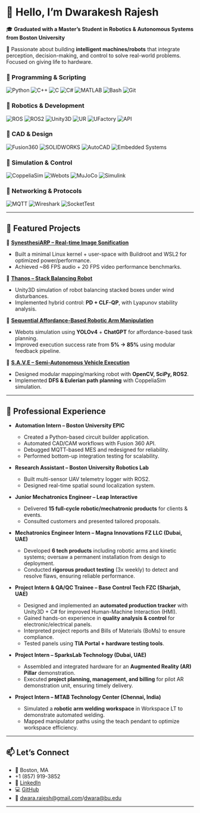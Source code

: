 # 👋 Hello, I’m Dwarakesh Rajesh  

🎓 **Graduated with a Master’s Student in Robotics & Autonomous Systems from Boston University**

🤖 Passionate about building **intelligent machines/robots** that integrate perception, decision-making, and control to solve real-world problems. Focused on giving life to hardware.  

### 🔹 Programming & Scripting  
![Python](https://img.shields.io/badge/Python-3776AB?style=for-the-badge&logo=python&logoColor=white)  ![C++](https://img.shields.io/badge/C++-00599C?style=for-the-badge&logo=c%2B%2B&logoColor=white)  ![C](https://img.shields.io/badge/C-000000?style=for-the-badge&logo=c&logoColor=white)  ![C#](https://img.shields.io/badge/C%23-239120?style=for-the-badge&logo=c-sharp&logoColor=white) ![MATLAB](https://img.shields.io/badge/MATLAB-orange?style=for-the-badge&logo=mathworks&logoColor=white)  ![Bash](https://img.shields.io/badge/Bash-121011?style=for-the-badge&logo=gnu-bash&logoColor=white) ![Git](https://img.shields.io/badge/Git-F05032?style=for-the-badge&logo=git&logoColor=white)  

### 🔹 Robotics & Development  
![ROS](https://img.shields.io/badge/ROS-22314E?style=for-the-badge&logo=ros&logoColor=white)  ![ROS2](https://img.shields.io/badge/ROS2-22314E?style=for-the-badge&logo=ros&logoColor=white)  ![Unity3D](https://img.shields.io/badge/Unity-000000?style=for-the-badge&logo=unity&logoColor=white)  ![UR](https://img.shields.io/badge/Universal%20Robots-0076A8?style=for-the-badge&logo=universal-robots&logoColor=white)  ![UFactory](https://img.shields.io/badge/UFactory-0078D7?style=for-the-badge&logo=robotframework&logoColor=white)  ![API](https://img.shields.io/badge/API%20Integration-FF6C37?style=for-the-badge&logo=swagger&logoColor=white)  

### 🔹 CAD & Design  
![Fusion360](https://img.shields.io/badge/Fusion%20360-FF6F00?style=for-the-badge&logo=autodesk&logoColor=white)  ![SOLIDWORKS](https://img.shields.io/badge/SOLIDWORKS-E2231A?style=for-the-badge&logo=dassaultsystemes&logoColor=white)  ![AutoCAD](https://img.shields.io/badge/AutoCAD-E51050?style=for-the-badge&logo=autodesk&logoColor=white)  ![Embedded Systems](https://img.shields.io/badge/Embedded%20Systems-00629B?style=for-the-badge&logo=arduino&logoColor=white)  

### 🔹 Simulation & Control  
![CoppeliaSim](https://img.shields.io/badge/CoppeliaSim-0097A7?style=for-the-badge&logo=simulink&logoColor=white)  ![Webots](https://img.shields.io/badge/Webots-EB1923?style=for-the-badge&logo=robotframework&logoColor=white)  ![MuJoCo](https://img.shields.io/badge/MuJoCo-1E88E5?style=for-the-badge&logo=physics&logoColor=white)  ![Simulink](https://img.shields.io/badge/Simulink-FFB300?style=for-the-badge&logo=mathworks&logoColor=white)  

### 🔹 Networking & Protocols  
![MQTT](https://img.shields.io/badge/MQTT-660066?style=for-the-badge&logo=eclipse-mosquitto&logoColor=white)  ![Wireshark](https://img.shields.io/badge/Wireshark-1679A7?style=for-the-badge&logo=wireshark&logoColor=white)  ![SocketTest](https://img.shields.io/badge/SocketTest-005571?style=for-the-badge&logo=protocol&logoColor=white)  

---

## 🚀 Featured Projects  

🔹 **[SynesthesiARP – Real-time Image Sonification](https://github.com/dwara-rajesh/SynesthesiARP)**  
- Built a minimal Linux kernel + user-space with Buildroot and WSL2 for optimized power/performance.  
- Achieved ~86 FPS audio + 20 FPS video performance benchmarks.  

🔹 **[Thanos – Stack Balancing Robot](https://github.com/dwara-rajesh/Thanos-Stack-Balancing-Robot)**  
- Unity3D simulation of robot balancing stacked boxes under wind disturbances.  
- Implemented hybrid control: **PD + CLF-QP**, with Lyapunov stability analysis.  

🔹 **[Sequential Affordance-Based Robotic Arm Manipulation](https://github.com/dwara-rajesh/Sequential-Affordance-Based-Robotic-Arm-Manipulation-Using-Object-Detection-and-ChatGPT)**  
- Webots simulation using **YOLOv4** + **ChatGPT** for affordance-based task planning.  
- Improved execution success rate from **5% → 85%** using modular feedback pipeline.  

🔹 **[S.A.V.E – Semi-Autonomous Vehicle Execution](https://github.com/dwara-rajesh/S.A.V.E-Semi-Autonomous-Vehicle-Execution-System)**  
- Designed modular mapping/marking robot with **OpenCV, SciPy, ROS2**.  
- Implemented **DFS & Eulerian path planning** with CoppeliaSim simulation.

---

## 💼 Professional Experience  

- **Automation Intern – Boston University EPIC**
  - Created a Python-based circuit builder application.
  - Automated CAD/CAM workflows with Fusion 360 API.  
  - Debugged MQTT-based MES and redesigned for reliability.  
  - Performed bottom-up integration testing for scalability.  

- **Research Assistant – Boston University Robotics Lab**  
  - Built multi-sensor UAV telemetry logger with ROS2.  
  - Designed real-time spatial sound localization system.  

- **Junior Mechatronics Engineer – Leap Interactive**
  - Delivered **15 full-cycle robotic/mechatronic products** for clients & events.  
  - Consulted customers and presented tailored proposals.
    
- **Mechatronics Engineer Intern – Magna Innovations FZ LLC (Dubai, UAE)**  
  - Developed **6 tech products** including robotic arms and kinetic systems; oversaw a permanent installation from design to deployment.  
  - Conducted **rigorous product testing** (3x weekly) to detect and resolve flaws, ensuring reliable performance.  

- **Project Intern & QA/QC Trainee – Base Control Tech FZC (Sharjah, UAE)** 
  - Designed and implemented an **automated production tracker** with Unity3D + C# for improved Human-Machine Interaction (HMI).  
  - Gained hands-on experience in **quality analysis & control** for electronic/electrical panels.  
  - Interpreted project reports and Bills of Materials (BoMs) to ensure compliance.  
  - Tested panels using **TIA Portal + hardware testing tools**.  

- **Project Intern – SparksLab Technology (Dubai, UAE)**
  - Assembled and integrated hardware for an **Augmented Reality (AR) Pillar** demonstration.  
  - Executed **project planning, management, and billing** for pilot AR demonstration unit, ensuring timely delivery.  

- **Project Intern – MTAB Technology Center (Chennai, India)** 
  - Simulated a **robotic arm welding workspace** in Workspace LT to demonstrate automated welding.  
  - Mapped manipulator paths using the teach pendant to optimize workspace efficiency.  
  
---

## 📫 Let’s Connect  

- 📍 Boston, MA
- +1 (857) 919-3852
- 💼 [LinkedIn](https://linkedin.com/in/dwarakesh-rajesh)  
- 💻 [GitHub](https://github.com/dwara-rajesh)  
- 📧 dwara.rajesh@gmail.com/dwara@bu.edu  

---
